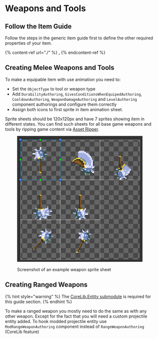 # Weapons and Tools

## Follow the Item Guide

Follow the steps in the generic item guide first to define the other required properties of your item.

{% content-ref url="./" %}
[.](./)
{% endcontent-ref %}

## Creating Melee Weapons and Tools

To make a equipable item with use animation you need to:

* Set the `ObjectType` to tool or weapon type
* Add `DurabilityAuthoring`, `GivesConditionsWhenEquipedAuthoring`, `CooldownAuthoring`, `WeaponDamageAuthoring` and `LevelAuthoring` component authorings and configure them correctly
* Assign both icons to first sprite in item animation sheet.

Sprite sheets should be 120x120px and have 7 sprites showing item in different states. You can find such sheets for all base game weapons and tools by ripping game content via [Asset Ripper](../../modding-tools/asset-ripper.md).

<figure><img src="../../../.gitbook/assets/SwordExample.png" alt=""><figcaption><p>Screenshot of an example weapon sprite sheet</p></figcaption></figure>

## Creating Ranged Weapons

{% hint style="warning" %}
The [CoreLib.Entity submodule](../../modding-libraries/corelib.md) is required for this guide section.
{% endhint %}

To make a ranged weapon you mostly need to do the same as with any other weapon. Except for the fact that you will need a custom projectile entity added. To hook modded projectile entity use `ModRangeWeaponAuthoring` component instead of `RangeWeaponAuthoring` (CoreLib feature)
